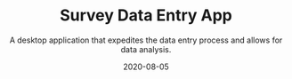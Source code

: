 ---
slug: "/components/sections/Portfolio/Portfolio"
date: "2020-08-05"
title: "Survey Data Entry App"
subtitle: "A desktop application that expedites the data entry process and allows for data analysis."
company: "Jewish Relief Agency"
description: "A Desktop Application made for a volunteer relief agency. The app’s purpose is to streamline the data entry process for statistical computation. JRA receives hundreds of paper surveys and they needed a way to digitalize the data and get statistical computations back from it. This is what the survey data entry app accomplishes."
mainImage: "./jra-main.png"
tech:
    - React
    - Electron
    - Firebase
    - R
---